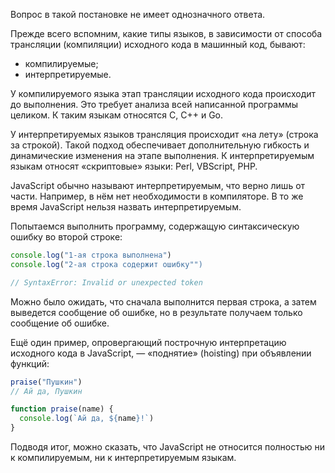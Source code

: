 Вопрос в такой постановке не имеет однозначного ответа.

Прежде всего вспомним, какие типы языков, в зависимости от способа трансляции (компиляции) исходного кода в машинный код, бывают:

- компилируемые;
- интерпретируемые.

У компилируемого языка этап трансляции исходного кода происходит до выполнения. Это требует анализа всей написанной программы целиком. К таким языкам относятся C, C++ и Go.

У интерпретируемых языков трансляция происходит «на лету» (строка за строкой). Такой подход обеспечивает дополнительную гибкость и динамические изменения на этапе выполнения. К интерпретируемым языкам относят «скриптовые» языки: Perl, VBScript, PHP.

JavaScript обычно называют интерпретируемым, что верно лишь от части. Например, в нём нет необходимости в компиляторе. В то же время JavaScript нельзя назвать интерпретируемым.

Попытаемся выполнить программу, содержащую синтаксическую ошибку во второй строке:

```js
console.log("1-ая строка выполнена")
console.log("2-ая строка содержит ошибку"")

// SyntaxError: Invalid or unexpected token
```

Можно было ожидать, что сначала выполнится первая строка, а затем выведется сообщение об ошибке, но в результате получаем только сообщение об ошибке.

Ещё один пример, опровергающий построчную интерпретацию исходного кода в JavaScript, — «поднятие» (hoisting) при объявлении функций:

```js
praise("Пушкин")
// Ай да, Пушкин

function praise(name) {
  console.log(`Ай да, ${name}!`)
}
```

Подводя итог, можно сказать, что JavaScript не относится полностью ни к компилируемым, ни к интерпретируемым языкам.
